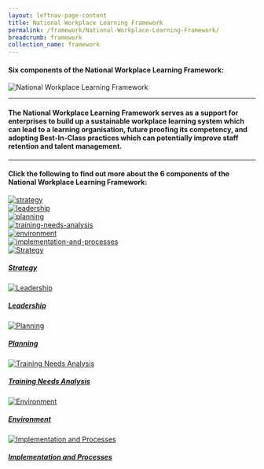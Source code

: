 ```yaml
---
layout: leftnav-page-content
title: National Workplace Learning Framework
permalink: /framework/National-Workplace-Learning-Framework/
breadcrumb: framework
collection_name: framework
---
```


#### **Six components of the National Workplace Learning Framework:**


![National Workplace Learning Framework](/images/framework-header.png)
<caption> </caption>

-------------------

#### The National Workplace Learning Framework serves as a support for enterprises to build up a sustainable workplace learning system which can lead to a learning organisation, future proofing its competency, and adopting Best-In-Class practices which can potentially improve staff retention and talent management.
-------------------

#### **Click the following to find out more about the 6 components of the National Workplace Learning Framework:**


<div>
	<div class="row is-multiline">
		<div class="col is-one-third-desktop is-one-third-tablet">
			<a href="/framework/strategy-overview/"><img src="/images/strategy.jpg" alt="strategy"></a>
		</div>
		<div class="col is-one-third-desktop is-one-third-tablet">
			<a href="/framework/leadership-overview/"><img src="/images/team.jpg" alt="leadership"></a>
		</div>
		<div class="col is-one-third-desktop is-one-third-tablet">
			<a href="/framework/planning-overview/"><img src="/images/planning.jpg" alt="planning"></a>
		</div>
		<div class="col is-one-third-desktop is-one-third-tablet">
			<a href="/framework/training-needs-analysis-overview/"><img src="/images/training.jpg" alt="training-needs-analysis"></a>
		</div>
		<div class="col is-one-third-desktop is-one-third-tablet">
			<a href="/framework/environment-overview/"><img src="/images/environment.jpg" alt="environment"></a>
		</div>
		<div class="col is-one-third-desktop is-one-third-tablet">
			<a href="/framework/implementation-and-processes-overview/"><img src="/images/implementation.jpg" alt="implementation-and-processes"></a>
	</div>
</div>




<div>
	<div class="row is-multiline">
		<div class="col is-one-third-desktop is-one-third-tablet">
			<a href="/framework/strategy-overview/" class="project-link">
				<img src="/images/strategy.jpg" alt="Strategy" class="project-image">
			<div class="project-card">
				<div class="project-title margin--bottom--xs">
					<h5><b>Strategy</b></h5>
				</div>
			</div>
			</a>
		</div>
		<div class="col is-one-third-desktop is-one-third-tablet">
			<a href="/framework/leadership-overview/" class="project-link">
				<img src="/images/team.jpg" alt="Leadership" class="project-image">
			<div class="project-card">
				<div class="project-title margin--bottom--xs">
					<h5><b>Leadership</b></h5>
				</div>
			</div>
			</a>
		</div>
		<div class="col is-one-third-desktop is-one-third-tablet">
			<a href="/framework/planning-overview/" class="project-link">
				<img src="/images/planning.jpg" alt="Planning" class="project-image">
			<div class="project-card">
				<div class="project-title margin--bottom--xs">
					<h5><b>Planning</b></h5>
				</div>
			</div>
			</a>
		</div>
	</div>
</div>

<p><p>

<div>
	<div class="row is-multiline">
		<div class="col is-one-third-desktop is-one-third-tablet">
			<a href="/framework/training-needs-analysis-overview/" class="project-link">
				<img src="/images/training.jpg" alt="Training Needs Analysis" class="project-image">
			<div class="project-card">
				<div class="project-title margin--bottom--xs">
					<h5><b>Training Needs Analysis</b></h5>
				</div>
			</div>
			</a>
		</div>
		<div class="col is-one-third-desktop is-one-third-tablet">
			<a href="/framework/environment-overview/" class="project-link">
				<img src="/images/environment.jpg" alt="Environment" class="project-image">
			<div class="project-card">
				<div class="project-title margin--bottom--xs">
					<h5><b>Environment</b></h5>
				</div>
			</div>
			</a>
		</div>
		<div class="col is-one-third-desktop is-one-third-tablet">
			<a href="/framework/implementation-and-processes-overview/" class="project-link">
				<img src="/images/implementation.jpg" alt="Implementation and Processes" class="project-image">
			<div class="project-card">
				<div class="project-title margin--bottom--xs">
					<h5><b>Implementation and Processes</b></h5>
				</div>
			</div>
			</a>
		</div>
	</div>
</div>


